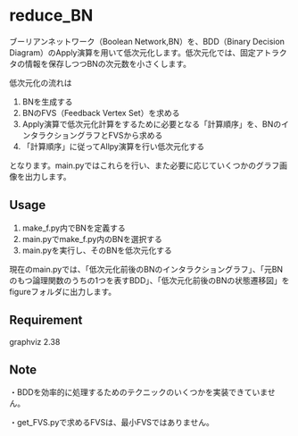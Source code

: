 # reduce_BN
ブーリアンネットワーク（Boolean Network,BN）を、BDD（Binary Decision Diagram）のApply演算を用いて低次元化します。低次元化では、固定アトラクタの情報を保存しつつBNの次元数を小さくします。

低次元化の流れは

1. BNを生成する
2. BNのFVS（Feedback Vertex Set）を求める
3. Apply演算で低次元化計算をするために必要となる「計算順序」を、BNのインタラクショングラフとFVSから求める
4. 「計算順序」に従ってAllpy演算を行い低次元化する

となります。main.pyではこれらを行い、また必要に応じていくつかのグラフ画像を出力します。

## Usage
1. make_f.py内でBNを定義する
2. main.pyでmake_f.py内のBNを選択する
3. main.pyを実行し、そのBNを低次元化する

現在のmain.pyでは、「低次元化前後のBNのインタラクショングラフ」、「元BNのもつ論理関数のうちの1つを表すBDD」、「低次元化前後のBNの状態遷移図」をfigureフォルダに出力します。

## Requirement
graphviz 2.38

## Note
・BDDを効率的に処理するためのテクニックのいくつかを実装できていません。

・get_FVS.pyで求めるFVSは、最小FVSではありません。
